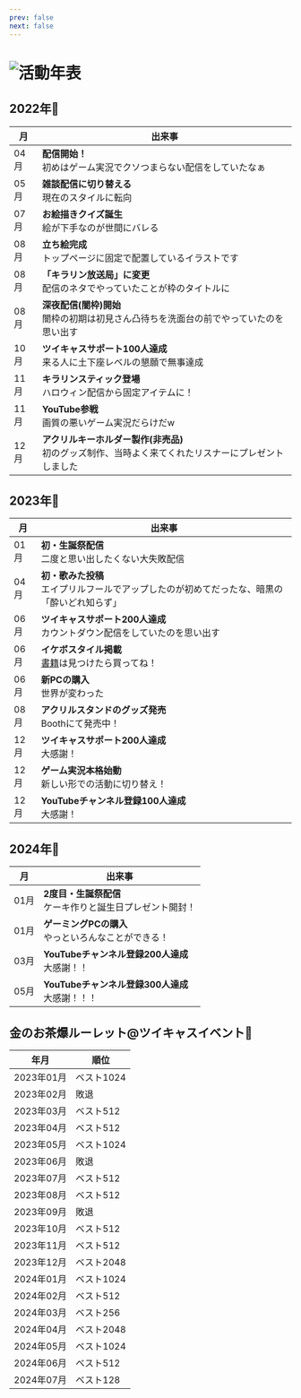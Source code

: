 ```yaml
---
prev: false
next: false
---
```


# ![活動年表](/tit_history_01.png)

## 2022年📅

| 月 | 出来事 |
| - | - |
| 04月 | **配信開始！**<br>初めはゲーム実況でクソつまらない配信をしていたなぁ |
| 05月 | **雑談配信に切り替える**<br>現在のスタイルに転向 |
| 07月 | **お絵描きクイズ誕生**<br>絵が下手なのが世間にバレる |
| 08月 | **立ち絵完成**<br>トップページに固定で配置しているイラストです |
| 08月 | **「キラリン放送局」に変更**<br>配信のネタでやっていたことが枠のタイトルに |
| 08月 | **深夜配信(闇枠)開始**<br>闇枠の初期は初見さん凸待ちを洗面台の前でやっていたのを思い出す |
| 10月 | **ツイキャスサポート100人達成**<br>来る人に土下座レベルの懇願で無事達成 |
| 11月 | **キラリンスティック登場**<br>ハロウィン配信から固定アイテムに！ |
| 11月 | **YouTube参戦**<br>画質の悪いゲーム実況だらけだw |
| 12月 | **アクリルキーホルダー製作(非売品)**<br>初のグッズ制作、当時よく来てくれたリスナーにプレゼントしました |

## 2023年📅

| 月 | 出来事 |
| - | - |
| 01月 | **初・生誕祭配信**<br>二度と思い出したくない大失敗配信 |
| 04月 | **初・歌みた投稿**<br>エイプリルフールでアップしたのが初めてだったな、暗黒の「酔いどれ知らず」 |
| 06月 | **ツイキャスサポート200人達成**<br>カウントダウン配信をしていたのを思い出す |
| 06月 | **イケボスタイル掲載**<br>[書籍](https://x.com/ikebo_style/status/1667094187618041858?s=20)は見つけたら買ってね！ |
| 06月 | **新PCの購入**<br>世界が変わった |
| 08月 | **アクリルスタンドのグッズ発売**<br>Boothにて発売中！ |
| 12月 | **ツイキャスサポート200人達成**<br>大感謝！ |
| 12月 | **ゲーム実況本格始動**<br>新しい形での活動に切り替え！ |
| 12月 | **YouTubeチャンネル登録100人達成**<br>大感謝！ |

## 2024年📅

| 月 | 出来事 |
| - | - |
| 01月 | **2度目・生誕祭配信**<br>ケーキ作りと誕生日プレゼント開封！ |
| 01月 | **ゲーミングPCの購入**<br>やっといろんなことができる！ |
| 03月 | **YouTubeチャンネル登録200人達成**<br>大感謝！！ |
| 05月 | **YouTubeチャンネル登録300人達成**<br>大感謝！！！ |

## 金のお茶爆ルーレット@ツイキャスイベント🍵

| 年月 | 順位 |
| - | - |
| 2023年01月 | ベスト1024 |
| 2023年02月 | 敗退 |
| 2023年03月 | ベスト512 |
| 2023年04月 | ベスト512 |
| 2023年05月 | ベスト1024 |
| 2023年06月 | 敗退 |
| 2023年07月 | ベスト512 |
| 2023年08月 | ベスト512 |
| 2023年09月 | 敗退 |
| 2023年10月 | ベスト512 |
| 2023年11月 | ベスト512 |
| 2023年12月 | ベスト2048 |
| 2024年01月 | ベスト1024 |
| 2024年02月 | ベスト512 |
| 2024年03月 | ベスト256 |
| 2024年04月 | ベスト2048 |
| 2024年05月 | ベスト1024 |
| 2024年06月 | ベスト512 |
| 2024年07月 | ベスト128 |



